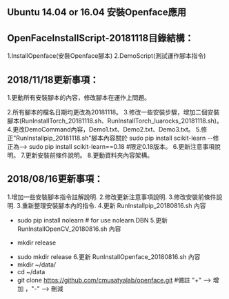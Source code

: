 Ubuntu 14.04 or 16.04 安裝Openface應用
----------------------------------------------------------------------------------------------------------------------------------

OpenFaceInstallScript-20181118目錄結構：
----------------------------------------------------------------------------------------------------------------------------------
1.InstallOpenface(安裝Openface腳本)
2.DemoScript(測試運作腳本指令)

2018/11/18更新事項：
----------------------------------------------------------------------------------------------------------------------------------
1.更動所有安裝腳本的內容，修改腳本在運作上問題。

2.所有腳本的檔名日期均更改為20181118。
3.修改一些安裝步驟，增加二個安裝腳本(RunInstallTorch_20181118.sh、RunInstallTorch_luarocks_20181118.sh)。
4.更改DemoCommand內容，Demo1.txt、Demo2.txt、Demo3.txt。
5.修正"RunInstallpip_20181118.sh"腳本內容關於
sudo pip install scikit-learn  --修正為--> sudo pip install scikit-learn==0.18 #限定0.18版本。
6.更新注意事項說明。
7.更新安裝前條件說明。
8.更動資料夾內容架構。

2018/08/16更新事項：
-----------------------------------------------------------------------------------------------------------------------------------
1.增加一些安裝腳本指令註解說明.
2.修改更新注意事項說明.
3.修改安裝前條件說明.
3.重新整理安裝腳本內的指令.
4.更新 RunInstallpip_20180816.sh 內容
  + sudo pip install nolearn # for use nolearn.DBN
5.更新 RunInstallOpenCV_20180816.sh 內容
  - mkdir release
  + sudo mkdir release
6.更新 RunInstallOpenface_20180816.sh 內容
  + mkdir ~/data/
  + cd ~/data
  + git clone https://github.com/cmusatyalab/openface.git
#備註 "+" --> 增加 ，"-" --> 刪減
